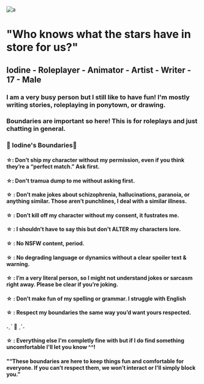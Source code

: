 ![a](https://i.pinimg.com/736x/fe/11/91/fe1191367490fae7cbdcae141824293a.jpg)
</p>

# "Who knows what the stars have in store for us?" 

## Iodine - Roleplayer - Animator - Artist - Writer - 17 - Male

### I am a very busy person but I still like to have fun! I'm mostly writing stories, roleplaying in ponytown, or drawing.

### Boundaries are important so here! This is for roleplays and just chatting in general.

### 🐏 Iodine's Boundaries🐏

#### ☆: Don’t ship my character without my permission, even if you think they’re a “perfect match.” Ask first.

#### ☆: Don't tramua dump to me without asking first. 

#### ☆ : Don’t make jokes about schizophrenia, hallucinations, paranoia, or anything similar. Those aren’t punchlines, I deal with a similar illness.

#### ☆ : Don’t kill off my character without my consent, it fustrates me.

#### ☆ : I shouldn't have to say this but don't ALTER my characters lore.

#### ☆ :  No NSFW content, period.

#### ☆ :  No degrading language or dynamics without a clear spoiler text & warning. 

#### ☆ : I’m a very literal person, so I might not understand jokes or sarcasm right away. Please be clear if you’re joking.

#### ☆ : Don’t make fun of my spelling or grammar. I struggle with English

#### ☆ : Respect my boundaries the same way you’d want yours respected.

#### ˗ˏˋ  🪽   ˎˊ˗

#### ☆ : Everything else I'm completly fine with but if I do find something uncomfortable I'll let you know ^^!

#### "“These boundaries are here to keep things fun and comfortable for everyone. If you can’t respect them, we won’t interact or I'll simply block you.”

